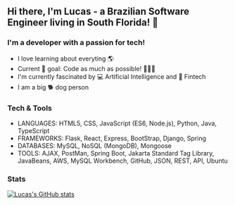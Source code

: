## Hi there, I'm Lucas - a Brazilian Software Engineer living in South Florida! 👋

### I'm a developer with a passion for tech!
- I love learning about everyting 🌎
- Current 🥅 goal: Code as much as possible! 👨🏻‍💻
- I'm currently fascinated by 💻 Artificial Intelligence and 💸 Fintech
- I am a big 🐕 dog person

### Tech & Tools
- LANGUAGES: HTML5, CSS, JavaScript (ES6, Node.js), Python, Java, TypeScript
- FRAMEWORKS: Flask, React, Express, BootStrap, Django, Spring
- DATABASES: MySQL, NoSQL (MongoDB), Mongoose
- TOOLS: AJAX, PostMan, Spring Boot, Jakarta Standard Tag Library, JavaBeans, AWS, MySQL Workbench, GitHub, JSON,  REST,  API, Ubuntu

### Stats
[![Lucas's GitHub stats](https://github-readme-stats.vercel.app/api?username=LNSousa&show_icons=true&theme=radical&hide_rank=true)](https://github.com/LNSousa/github-readme-stats)






<!--
**LNSousa/LNSousa** is a ✨ _special_ ✨ repository because its `README.md` (this file) appears on your GitHub profile.

Here are some ideas to get you started:

- 🔭 I’m currently working on ...
- 🌱 I’m currently learning ...
- 👯 I’m looking to collaborate on ...
- 🤔 I’m looking for help with ...
- 💬 Ask me about ...
- 📫 How to reach me: ...
- 😄 Pronouns: ...
- ⚡ Fun fact: ...
-->
